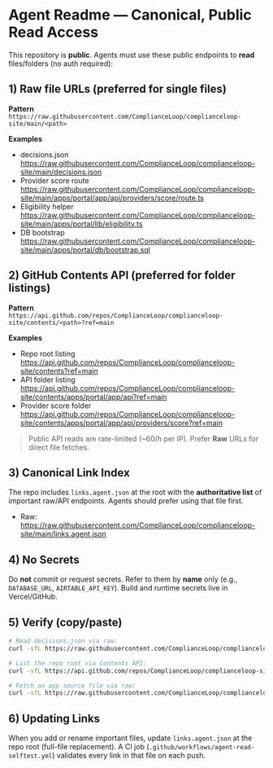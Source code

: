 # Agent Readme — Canonical, Public Read Access

This repository is **public**. Agents must use these public endpoints to **read** files/folders (no auth required):

## 1) Raw file URLs (preferred for single files)

**Pattern**  
`https://raw.githubusercontent.com/ComplianceLoop/complianceloop-site/main/<path>`

**Examples**  
- decisions.json  
  https://raw.githubusercontent.com/ComplianceLoop/complianceloop-site/main/decisions.json
- Provider score route  
  https://raw.githubusercontent.com/ComplianceLoop/complianceloop-site/main/apps/portal/app/api/providers/score/route.ts
- Eligibility helper  
  https://raw.githubusercontent.com/ComplianceLoop/complianceloop-site/main/apps/portal/lib/eligibility.ts
- DB bootstrap  
  https://raw.githubusercontent.com/ComplianceLoop/complianceloop-site/main/apps/portal/db/bootstrap.sql

## 2) GitHub Contents API (preferred for folder listings)

**Pattern**  
`https://api.github.com/repos/ComplianceLoop/complianceloop-site/contents/<path>?ref=main`

**Examples**  
- Repo root listing  
  https://api.github.com/repos/ComplianceLoop/complianceloop-site/contents?ref=main
- API folder listing  
  https://api.github.com/repos/ComplianceLoop/complianceloop-site/contents/apps/portal/app/api?ref=main
- Provider score folder  
  https://api.github.com/repos/ComplianceLoop/complianceloop-site/contents/apps/portal/app/api/providers/score?ref=main

> Public API reads are rate-limited (~60/h per IP). Prefer **Raw** URLs for direct file fetches.

## 3) Canonical Link Index

The repo includes `links.agent.json` at the root with the **authoritative list** of important raw/API endpoints. Agents should prefer using that file first.

- Raw: https://raw.githubusercontent.com/ComplianceLoop/complianceloop-site/main/links.agent.json

## 4) No Secrets

Do **not** commit or request secrets. Refer to them by **name** only (e.g., `DATABASE_URL`, `AIRTABLE_API_KEY`). Build and runtime secrets live in Vercel/GitHub.

## 5) Verify (copy/paste)

```bash
# Read decisions.json via raw:
curl -sfL https://raw.githubusercontent.com/ComplianceLoop/complianceloop-site/main/decisions.json | jq '.version, .currentPhase'

# List the repo root via Contents API:
curl -sfL https://api.github.com/repos/ComplianceLoop/complianceloop-site/contents?ref=main | jq '.[0]'

# Fetch an app source file via raw:
curl -sfL https://raw.githubusercontent.com/ComplianceLoop/complianceloop-site/main/apps/portal/app/api/providers/score/route.ts | sed -n '1,30p'
```
## 6) Updating Links
When you add or rename important files, update `links.agent.json` at the repo root (full-file replacement). A CI job (`.github/workflows/agent-read-selftest.yml`) validates every link in that file on each push.

